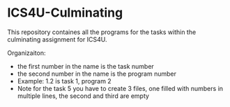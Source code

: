 # ICS4U-Culminating

This repository containes all the programs for the tasks within the 
culminating assignment for ICS4U.

Organizaiton:
- the first number in the name is the task number
- the second number in the name is the program number
- Example: 1.2 is task 1, program 2
- Note for the task 5 you have to create 3 files, one filled with numbers in multiple lines, the second and third are empty
